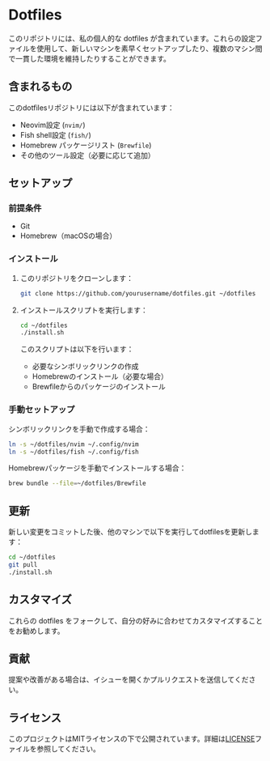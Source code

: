 # Dotfiles

このリポジトリには、私の個人的な dotfiles が含まれています。これらの設定ファイルを使用して、新しいマシンを素早くセットアップしたり、複数のマシン間で一貫した環境を維持したりすることができます。

## 含まれるもの

このdotfilesリポジトリには以下が含まれています：

- Neovim設定 (`nvim/`)
- Fish shell設定 (`fish/`)
- Homebrew パッケージリスト (`Brewfile`)
- その他のツール設定（必要に応じて追加）

## セットアップ

### 前提条件

- Git
- Homebrew（macOSの場合）

### インストール

1. このリポジトリをクローンします：

   ```bash
   git clone https://github.com/yourusername/dotfiles.git ~/dotfiles
   ```

2. インストールスクリプトを実行します：

   ```bash
   cd ~/dotfiles
   ./install.sh
   ```

   このスクリプトは以下を行います：
   - 必要なシンボリックリンクの作成
   - Homebrewのインストール（必要な場合）
   - Brewfileからのパッケージのインストール

### 手動セットアップ

シンボリックリンクを手動で作成する場合：

```bash
ln -s ~/dotfiles/nvim ~/.config/nvim
ln -s ~/dotfiles/fish ~/.config/fish
```

Homebrewパッケージを手動でインストールする場合：

```bash
brew bundle --file=~/dotfiles/Brewfile
```

## 更新

新しい変更をコミットした後、他のマシンで以下を実行してdotfilesを更新します：

```bash
cd ~/dotfiles
git pull
./install.sh
```

## カスタマイズ

これらの dotfiles をフォークして、自分の好みに合わせてカスタマイズすることをお勧めします。

## 貢献

提案や改善がある場合は、イシューを開くかプルリクエストを送信してください。

## ライセンス

このプロジェクトはMITライセンスの下で公開されています。詳細は[LICENSE](LICENSE)ファイルを参照してください。